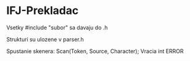 # IFJ-Prekladac

Vsetky #include "subor" sa davaju do .h

Strukturi su ulozene v parser.h

Spustanie skenera: Scan(Token, Source, Character);
  Vracia int ERROR
